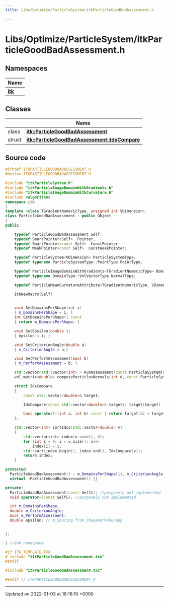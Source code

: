 ```yaml
---
title: Libs/Optimize/ParticleSystem/itkParticleGoodBadAssessment.h

---
```


# Libs/Optimize/ParticleSystem/itkParticleGoodBadAssessment.h



## Namespaces

| Name           |
| -------------- |
| **[itk](../Namespaces/namespaceitk.md)**  |

## Classes

|                | Name           |
| -------------- | -------------- |
| class | **[itk::ParticleGoodBadAssessment](../Classes/classitk_1_1ParticleGoodBadAssessment.md)**  |
| struct | **[itk::ParticleGoodBadAssessment::IdxCompare](../Classes/structitk_1_1ParticleGoodBadAssessment_1_1IdxCompare.md)**  |




## Source code

```cpp
#ifndef ITKPARTICLEGOODBADASSESSMENT_H
#define ITKPARTICLEGOODBADASSESSMENT_H

#include "itkParticleSystem.h"
#include "itkParticleImageDomainWithGradients.h"
#include "itkParticleImageDomainWithCurvature.h"
#include <algorithm>
namespace itk
{
template <class TGradientNumericType, unsigned int VDimension>
class ParticleGoodBadAssessment : public Object
{
public:

    typedef ParticleGoodBadAssessment Self;
    typedef SmartPointer<Self>  Pointer;
    typedef SmartPointer<const Self>  ConstPointer;
    typedef WeakPointer<const Self>  ConstWeakPointer;

    typedef ParticleSystem<VDimension> ParticleSystemType;
    typedef typename ParticleSystemType::PointType PointType;

    typedef ParticleImageDomainWithGradients<TGradientNumericType> DomainType;
    typedef typename DomainType::VnlVectorType NormalType;

    typedef ParticleMeanCurvatureAttribute<TGradientNumericType, VDimension> MeanCurvatureCacheType;

    itkNewMacro(Self)

    
    void SetDomainsPerShape(int i)
    { m_DomainsPerShape = i; }
    int GetDomainsPerShape() const
    { return m_DomainsPerShape; }

    void SetEpsilon(double i)
    { epsilon = i; }

    void SetCriterionAngle(double a)
    { m_CriterionAngle = a;}

    void SetPerformAssessment(bool b)
    { m_PerformAssessment = b; }

    std::vector<std::vector<int> > RunAssessment(const ParticleSystemType * m_ParticleSystem, MeanCurvatureCacheType * m_MeanCurvatureCache);
    vnl_matrix<double> computeParticlesNormals(int d, const ParticleSystemType * m_ParticleSystem);

    struct IdxCompare
    {
        const std::vector<double>& target;

        IdxCompare(const std::vector<double>& target): target(target) {}

        bool operator()(int a, int b) const { return target[a] < target[b]; }
    };

    std::vector<int> sortIdcs(std::vector<double> v)
    {
        std::vector<int> index(v.size(), 0);
        for (int i = 0; i < v.size(); i++)
            index[i] = i;
        std::sort(index.begin(), index.end(), IdxCompare(v));
        return index;
    }

protected:
  ParticleGoodBadAssessment() : m_DomainsPerShape(1), m_CriterionAngle(90.0), m_PerformAssessment(true) {  }
  virtual ~ParticleGoodBadAssessment() {}

private:
  ParticleGoodBadAssessment(const Self&); //purposely not implemented
  void operator=(const Self&); //purposely not implemented

  int m_DomainsPerShape;
  double m_CriterionAngle;
  bool m_PerformAssessment;
  double epsilon; // m_Spacing from ShapeWorksRunApp


};

} //end namespace

#if ITK_TEMPLATE_TXX
# include "itkParticleGoodBadAssessment.txx"
#endif

#include "itkParticleGoodBadAssessment.txx"

#endif // ITKPARTICLEGOODBADASSESSMENT_H
```


-------------------------------

Updated on 2022-01-03 at 16:16:10 +0000
